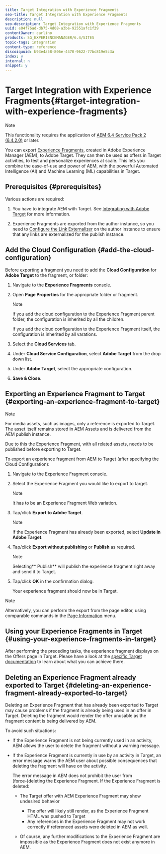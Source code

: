 ```yaml
---
title: Target Integration with Experience Fragments
seo-title: Target Integration with Experience Fragments
description: null
seo-description: Target Integration with Experience Fragments
uuid: e04f76ad-db75-4d08-a3be-92551afc1f29
contentOwner: carlino
products: SG_EXPERIENCEMANAGER/6.4/SITES
topic-tags: integration
content-type: reference
discoiquuid: b93e4a58-806e-4470-9622-77bc819e5c3a
index: y
internal: n
snippet: y
---
```


# Target Integration with Experience Fragments{#target-integration-with-experience-fragments}

<!--
Comment Type: remark
Last Modified By: Alison Heimoz (aheimoz)
Last Modified Date: 2019-01-11T03:00:22.446-0500
<p>Remove for 6.5</p>
-->

>[!NOTE]
>
>This functionality requires the application of [AEM 6.4 Service Pack 2 (6.4.2.0)](/content/help/en/experience-manager/6-4/release-notes/sp-release-notes) or later.

<!--
Comment Type: remark
Last Modified By: Alison Heimoz (aheimoz)
Last Modified Date: 2019-01-07T04:24:53.668-0500
<p><a href="https://experiencecloud.adobe.com/resources/help/en_US/target/target/aem-experience-fragments.html">https://experiencecloud.adobe.com/resources/help/en_US/target/target/aem-experience-fragments.html</a></p>
-->

<!--
Comment Type: remark
Last Modified By: Alison Heimoz (aheimoz)
Last Modified Date: 2019-01-10T02:24:45.662-0500
<p><a href="https://wiki.corp.adobe.com/display/DMSArchitecture/%5BM3%5D+%5BExperience+Fragments%5D+Support+JSON+offers+for+Target">https://wiki.corp.adobe.com/display/DMSArchitecture/%5BM3%5D+%5BExperience+Fragments%5D+Support+JSON+offers+for+Target</a></p>
<h2>How to Document</h2>
<p>Documentation should be added in, or below, <a href="https://helpx.adobe.com/experience-manager/6-4/sites/authoring/using/experience-fragments.html">https://helpx.adobe.com/experience-manager/6-4/sites/authoring/using/experience-fragments.html</a></p>
<p>Here is a summary of the most important things that we need to mention:</p>
<ul>
<li>The feature allows to export Experience Fragments to Adobe Target so that they can be used as offers in Target activities</li>
<li>As a requirement for this to work, the Target Cloud Service needs to be configured in AEM, and then the configuration needs to be attached to the Experience Fragments (either folder or Experience Fragment level)</li>
<li>By default, Experience Fragments would be delivered in HTML format but this can be configured (either at the folder or Experience Fragment level)</li>
<li>Experience Fragments are exported from the author instance and the user can trigger the export from either the admin or page editor UI</li>
<li>Users can also delete offers that were exported in Target, and see the "sync status" of the offer in case it has been modified (= is the offer in sync or not in sync anymore)</li>
<li>Because the Experience Fragments are exported from the author instance, the Link Externalizer must be properly configured on the author instance to have links rewritten to point towards the publish instance</li>
<li>Media assets such as images are not being sent to Target, just their reference. The asset itself remains stored in AEM and is delivered from AEM publish, hence there is a need to publish the Experience Fragment before exporting to Target.</li>
<li>The JSON export leverages the Sling Model Exporter and thus can be easily customized by extending the OOTB Experience Fragment Sling Model</li>
</ul>
-->

<!--
Comment Type: remark
Last Modified By: Alison Heimoz (aheimoz)
Last Modified Date: 2019-01-11T08:51:15.052-0500
<p>there might be a Core Component for XFs coming....</p>
<p>https://wiki.corp.adobe.com/display/DMSArchitecture/%5BM3%5D+%5BExperience+Fragments%5D+Export+Experience+Fragments+in+JSON+to+Adobe+Target</p>
<p>This means that the Experience Fragment offer JSON can be customized if needed. The way to do so is to define a custom Experience Fragment component and then annotate how its properties should be exported in the component Sling Model. <br /> </p>
-->

You can export [Experience Fragments](../../authoring/using/experience-fragments.md), created in Adobe Experience Manager (AEM), to Adobe Target. They can then be used as offers in Target activities, to test and personalize experiences at scale. This lets you combine the ease-of-use and power of AEM, with the powerful Automated Intelligence (AI) and Machine Learning (ML) capabilities in Target.

<!--
Comment Type: remark
Last Modified By: Alison Heimoz (aheimoz)
Last Modified Date: 2019-01-10T04:23:56.043-0500
<p>6.5</p>
-->

<!--
Comment Type: remark
Last Modified By: Alison Heimoz (aheimoz)
Last Modified Date: 2019-01-10T05:38:03.992-0500
<p>see https://adobe-my.sharepoint.com/:p:/r/personal/msiegel_adobe_com/_layouts/15/Doc.aspx?sourcedoc=%7B2290ae5e-c330-4c67-aeef-644938110028%7D&action=default</p>
-->

<!--
Comment Type: draft

<p>There are three format options available for exporting an Experience Fragment to Adobe Target:</p>
<ul>
<li>HTML (the default): Support for hybrid scenarios<br /> </li>
<li>JSON: Support for headless scenarios<br /> </li>
<li>HTML & JSON</li>
</ul>
-->

## Prerequisites {#prerequisites}

Various actions are required:

1. You have to integrate AEM with Target. See [Integrating with Adobe Target](../../administering/using/target.md) for more information.

   <!--
   Comment Type: remark
   Last Modified By: Alison Heimoz (aheimoz)
   Last Modified Date: 2019-01-10T03:37:44.571-0500
   <p>for how much longer - Cloud Services config being deprecated - need to use Adobe Launch<br /> </p>
   <p><a href="https://jira.corp.adobe.com/browse/CQ-4248189">https://jira.corp.adobe.com/browse/CQ-4248189</a></p>
   -->

1. Experience Fragments are exported from the author instance, so you need to [Configure the Link Externalizer](../../developing/using/externalizer.md) on the author instance to ensure that any links are externalized for the publish instance.

## Add the Cloud Configuration {#add-the-cloud-configuration}

<!--
Comment Type: remark
Last Modified By: Alison Heimoz (aheimoz)
Last Modified Date: 2019-01-10T04:09:34.657-0500
<p>6.5</p>
-->

<!--
Comment Type: draft

<h2>Add the Cloud Configuration and Select the Export Format</h2>
-->

Before exporting a fragment you need to add the **Cloud Configuration** for **Adobe Target** to the fragment, or folder:

<!--
Comment Type: remark
Last Modified By: Alison Heimoz (aheimoz)
Last Modified Date: 2019-01-10T02:51:23.571-0500
<p>6.5</p>
-->

<!--
Comment Type: draft

<p>Before exporting a fragment you need to add the <strong>Cloud Configuration</strong> for <strong>Adobe Target</strong> to the fragment, or folder. At the same time, you can also specify the format option(s) to be used for the export.</p>
-->

<!--
Comment Type: draft

<p>The required options can be selected in <strong>Page Properties</strong> of the required folder and/or fragment; the specification will be inherited as necessary.<br /> </p>
-->

1. Navigate to the **Experience Fragments** console.
1. Open **Page Properties** for the appropriate folder or fragment.

   >[!NOTE]
   >
   >If you add the cloud configuration to the Experience Fragment parent folder, the configuration is inherited by all the children.
   >
   >
   >If you add the cloud configuration to the Experience Fragment itself, the configuration is inherited by all varations.

1. Select the **Cloud Services** tab.  

1. Under **Cloud Service Configuration**, select **Adobe Target** from the drop down list.
1. Under **Adobe Target**, select the appropriate configuration.

   <!--
   Comment Type: remark
   Last Modified By: Alison Heimoz (aheimoz)
   Last Modified Date: 2019-01-10T04:09:45.308-0500
   <p>6.5</p>
   -->

   <!--
   Comment Type: draft

   <p>Under <strong>Adobe Target</strong>, select the appropriate configuration, together with the required format option:<br /> </p>
   -->

   <!--
   Comment Type: draft

   <img imageRotate="0" src="assets/XF-Target-01.png" />
   -->

1. **Save & Close**.

## Exporting an Experience Fragment to Target {#exporting-an-experience-fragment-to-target}

>[!NOTE]
>
>For media assets, such as images, only a reference is exported to Target. The asset itself remains stored in AEM Assets and is delivered from the AEM publish instance.
>
>Due to this the Experience Fragment, with all related assets, needs to be published before exporting to Target.

To export an experience fragment from AEM to Target (after specifying the Cloud Configuration):

1. Navigate to the Experience Fragment console.
1. Select the Experience Fragment you would like to export to target.

   >[!NOTE]
   >
   >It has to be an Experience Fragment Web variation.

1. Tap/click **Export to Adobe Target**.

   >[!NOTE]
   >
   >If the Experience Fragment has already been exported, select **Update in Adobe Target**.

1. Tap/click **Export without publishing** or **Publish** as required.

   >[!NOTE]
   >
   >Selecting** Publish** will publish the experience fragment right away and send it to Target.

1. Tap/click **OK** in the confirmation dialog.

   Your experience fragment should now be in Target.

>[!NOTE]
>
>Alternatively, you can perform the export from the page editor, using comparable commands in the [Page Information](../../authoring/using/author-environment-tools.md#main-pars-title-21) menu.

## Using your Experience Fragments in Target {#using-your-experience-fragments-in-target}

After performing the preceding tasks, the experience fragment displays on the Offers page in Target. Please have a look at the [specific Target documentation](https://experiencecloud.adobe.com/resources/help/en_US/target/target/aem-experience-fragments.html) to learn about what you can achieve there.

## Deleting an Experience Fragment already exported to Target {#deleting-an-experience-fragment-already-exported-to-target}

Deleting an Experience Fragment that has already been exported to Target may cause problems if the fragment is already being used in an offer in Target. Deleting the fragment would render the offer unusable as the fragment content is being delivered by AEM.

To avoid such situations:

* If the Experience Fragment is not being currently used in an activity, AEM allows the user to delete the fragment without a warning message.
* If the Experience Fragment is currently in use by an activity in Target, an error message warns the AEM user about possible consequences that deleting the fragment will have on the activity.

  The error message in AEM does not prohibit the user from (force-)deleting the Experience Fragment. If the Experience Fragment is deleted:

    * The Target offer with AEM Experience Fragment may show undesired behavior

        * The offer will likely still render, as the Experience Fragment HTML was pushed to Target
        * Any references in the Experience Fragment may not work correctly if referenced assets were deleted in AEM as well.

    * Of course, any further modifications to the Experience Fragment are impossible as the Experience Fragment does not exist anymore in AEM.

